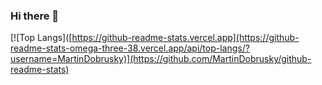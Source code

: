 ### Hi there 👋

[![Top Langs]([https://github-readme-stats.vercel.app](https://github-readme-stats-omega-three-38.vercel.app/api/top-langs/?username=MartinDobrusky)](https://github.com/MartinDobrusky/github-readme-stats)

<!--
**MartinDobrusky/MartinDobrusky** is a ✨ _special_ ✨ repository because its `README.md` (this file) appears on your GitHub profile.

Here are some ideas to get you started:

- 🔭 I’m currently working on ...
- 🌱 I’m currently learning ...
- 👯 I’m looking to collaborate on ...
- 🤔 I’m looking for help with ...
- 💬 Ask me about ...
- 📫 How to reach me: ...
- 😄 Pronouns: ...
- ⚡ Fun fact: ...
-->
